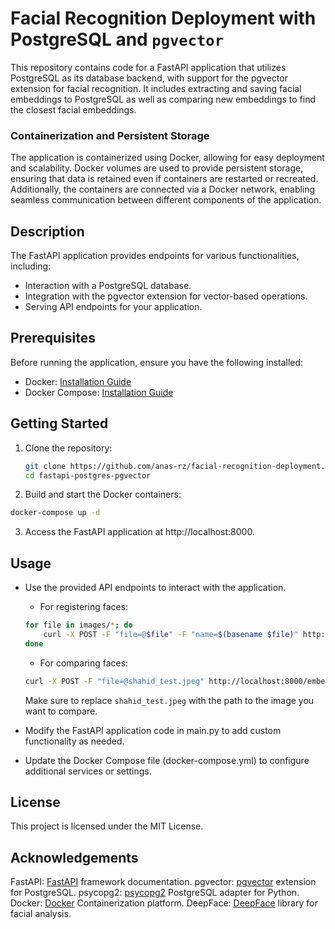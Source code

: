 # Facial Recognition Deployment with PostgreSQL and `pgvector`

This repository contains code for a FastAPI application that utilizes PostgreSQL as its database backend, with support for the pgvector extension for facial recognition. It includes extracting and saving facial embeddings to PostgreSQL as well as comparing new embeddings to find the closest facial embeddings. 

### Containerization and Persistent Storage

The application is containerized using Docker, allowing for easy deployment and scalability. Docker volumes are used to provide persistent storage, ensuring that data is retained even if containers are restarted or recreated. Additionally, the containers are connected via a Docker network, enabling seamless communication between different components of the application.

## Description

The FastAPI application provides endpoints for various functionalities, including:

- Interaction with a PostgreSQL database.
- Integration with the pgvector extension for vector-based operations.
- Serving API endpoints for your application.

## Prerequisites

Before running the application, ensure you have the following installed:

- Docker: [Installation Guide](https://docs.docker.com/get-docker/)
- Docker Compose: [Installation Guide](https://docs.docker.com/compose/install/)

## Getting Started

1. Clone the repository:

   ```bash
   git clone https://github.com/anas-rz/facial-recognition-deployment.git
   cd fastapi-postgres-pgvector

2. Build and start the Docker containers:

```bash
docker-compose up -d
```
3. Access the FastAPI application at http://localhost:8000.



## Usage
- Use the provided API endpoints to interact with the application.

    - For registering faces:
    
    ```bash
    for file in images/*; do
        curl -X POST -F "file=@$file" -F "name=$(basename $file)" http://localhost:8000/embeddings
    done
    ```
    
    - For comparing faces:
    
    ```bash
    curl -X POST -F "file=@shahid_test.jpeg" http://localhost:8000/embeddings/closest
    ```
    
    Make sure to replace `shahid_test.jpeg` with the path to the image you want to compare.

- Modify the FastAPI application code in main.py to add custom functionality as needed.
- Update the Docker Compose file (docker-compose.yml) to configure additional services or settings.

## License
This project is licensed under the MIT License.

## Acknowledgements
FastAPI: [FastAPI](https://fastapi.tiangolo.com/) framework documentation.
pgvector: [pgvector](https://github.com/ankane/pgvector) extension for PostgreSQL.
psycopg2: [psycopg2](https://github.com/psycopg/psycopg2) PostgreSQL adapter for Python.
Docker: [Docker](https://www.docker.com/) Containerization platform.
DeepFace: [DeepFace](https://github.com/serengil/deepface) library for facial analysis.
